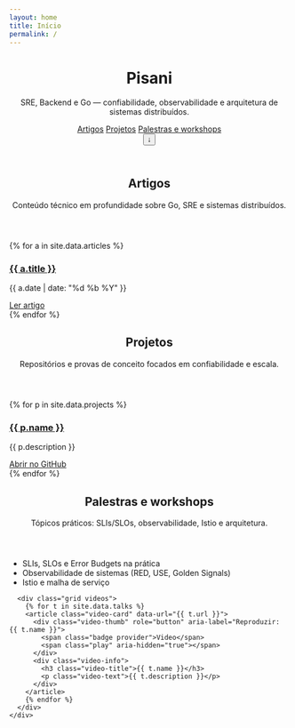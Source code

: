 ```yaml
---
layout: home
title: Início
permalink: /
---
```


<!-- Carrega estilos personalizados -->
<link rel="stylesheet" href="/assets/css/custom.css">

<header class="hero" id="top">
  <div class="container">
    <div class="intro">
      <h1 class="brand">Pisani</h1>
      <p class="tagline">SRE, Backend e Go — confiabilidade, observabilidade e arquitetura de sistemas distribuídos.</p>
    </div>
    <nav class="nav" aria-label="Seções do portfólio">
      <a class="nav-link" href="#artigos">Artigos</a>
      <a class="nav-link" href="#projetos">Projetos</a>
      <a class="nav-link" href="#palestras">Palestras e workshops</a>
    </nav>
  </div>
  <div class="hero-bg"></div>
  <div class="hero-gradient"></div>
  <button class="skip" data-target="#artigos" aria-label="Pular para conteúdo">↓</button>
  <div class="hero-shadow"></div>
  </header>

<main id="conteudo">
  <!-- Artigos -->
  <section id="artigos" class="section reveal">
    <div class="container">
      <header class="section-head">
        <h2>Artigos</h2>
        <p>Conteúdo técnico em profundidade sobre Go, SRE e sistemas distribuídos.</p>
      </header>
      <div class="grid cards">
        {% for a in site.data.articles %}
        <article class="card">
          <div class="card-body">
            <h3 class="card-title"><a href="{{ a.url }}" target="_blank" rel="noopener">{{ a.title }}</a></h3>
            <p class="card-meta">{{ a.date | date: "%d %b %Y" }}</p>
          </div>
          <div class="card-actions">
            <a class="btn" href="{{ a.url }}" target="_blank" rel="noopener">Ler artigo</a>
          </div>
        </article>
        {% endfor %}
      </div>
    </div>
  </section>

  <!-- Projetos -->
  <section id="projetos" class="section alt reveal">
    <div class="container">
      <header class="section-head">
        <h2>Projetos</h2>
        <p>Repositórios e provas de conceito focados em confiabilidade e escala.</p>
      </header>
      <div class="grid cards">
        {% for p in site.data.projects %}
        <article class="card">
          <div class="card-body">
            <h3 class="card-title"><a href="{{ p.url }}" target="_blank" rel="noopener">{{ p.name }}</a></h3>
            <p class="card-text">{{ p.description }}</p>
          </div>
          <div class="card-actions">
            <a class="btn" href="{{ p.url }}" target="_blank" rel="noopener">Abrir no GitHub</a>
          </div>
        </article>
        {% endfor %}
      </div>
    </div>
  </section>

  <!-- Palestras -->
  <section id="palestras" class="section reveal">
    <div class="container">
      <header class="section-head">
        <h2>Palestras e workshops</h2>
        <p>Tópicos práticos: SLIs/SLOs, observabilidade, Istio e arquitetura.</p>
      </header>
      <ul class="bullets">
        <li>SLIs, SLOs e Error Budgets na prática</li>
        <li>Observabilidade de sistemas (RED, USE, Golden Signals)</li>
        <li>Istio e malha de serviço</li>
      </ul>

      <div class="grid videos">
        {% for t in site.data.talks %}
        <article class="video-card" data-url="{{ t.url }}">
          <div class="video-thumb" role="button" aria-label="Reproduzir: {{ t.name }}">
            <span class="badge provider">Video</span>
            <span class="play" aria-hidden="true"></span>
          </div>
          <div class="video-info">
            <h3 class="video-title">{{ t.name }}</h3>
            <p class="video-text">{{ t.description }}</p>
          </div>
        </article>
        {% endfor %}
      </div>
    </div>
  </section>
</main>

<script>
  // Smooth scroll for internal links
  const links = document.querySelectorAll('a[href^="#"], .skip');
  links.forEach((el) => el.addEventListener('click', (e) => {
    const target = el.getAttribute('data-target') || el.getAttribute('href');
    if (!target || target === '#') return;
    const to = document.querySelector(target);
    if (!to) return;
    e.preventDefault();
    to.scrollIntoView({ behavior: 'smooth', block: 'start' });
    history.replaceState(null, '', target);
  }));

  // Reveal on scroll
  const io = new IntersectionObserver((entries) => {
    entries.forEach((entry) => {
      if (entry.isIntersecting) entry.target.classList.add('visible');
    });
  }, { threshold: 0.12 });
  document.querySelectorAll('.reveal').forEach((el) => io.observe(el));

  // Active nav highlight
  const sections = Array.from(document.querySelectorAll('section[id]'));
  const nav = document.querySelectorAll('.nav-link');
  const navById = Object.fromEntries(Array.from(nav).map(a => [a.getAttribute('href').slice(1), a]));
  const activeObserver = new IntersectionObserver((entries) => {
    entries.forEach((entry) => {
      const id = entry.target.id;
      if (entry.isIntersecting) {
        nav.forEach(a => a.classList.remove('active'));
        if (navById[id]) navById[id].classList.add('active');
      }
    })
  }, { rootMargin: '-40% 0px -55% 0px', threshold: 0.01 });
  sections.forEach((s) => activeObserver.observe(s));

  // Video previews (YouTube + fallback for LinkedIn)
  function ytIdFromUrl(u) {
    try {
      const url = new URL(u);
      if (url.hostname.includes('youtu')) {
        if (url.searchParams.get('v')) return url.searchParams.get('v');
        const parts = url.pathname.split('/').filter(Boolean);
        if (parts[0] === 'embed' || url.hostname === 'youtu.be') return parts.pop();
      }
    } catch (_) {}
    return null;
  }

  document.querySelectorAll('.video-card').forEach((card) => {
    const href = card.getAttribute('data-url');
    let provider = 'link';
    let id = ytIdFromUrl(href);
    const thumb = card.querySelector('.video-thumb');
    const badge = thumb.querySelector('.badge');

    try {
      const url = new URL(href);
      if (url.hostname.includes('youtu')) provider = 'youtube';
      else if (url.hostname.includes('linkedin')) provider = 'linkedin';
      else provider = url.hostname.replace('www.', '');
    } catch (_) {}

    if (provider === 'youtube' && id) {
      thumb.style.backgroundImage = `url(https://i.ytimg.com/vi/${id}/hqdefault.jpg)`;
      badge.textContent = 'YouTube';
      thumb.addEventListener('click', () => {
        const iframe = document.createElement('iframe');
        iframe.width = '560';
        iframe.height = '315';
        iframe.src = `https://www.youtube.com/embed/${id}?autoplay=1`;
        iframe.title = 'YouTube video player';
        iframe.frameBorder = '0';
        iframe.allow = 'accelerometer; autoplay; clipboard-write; encrypted-media; gyroscope; picture-in-picture; web-share';
        iframe.allowFullscreen = true;
        thumb.replaceWith(iframe);
        card.classList.add('playing');
      }, { once: true });
    } else if (provider === 'linkedin') {
      // Fallback preview (sem CORS para thumbnails). Usa estilo e abre nova aba.
      badge.textContent = 'LinkedIn';
      thumb.classList.add('linkedin');
      thumb.addEventListener('click', () => window.open(href, '_blank'));
    } else {
      badge.textContent = provider;
      thumb.addEventListener('click', () => window.open(href, '_blank'));
    }
  });
</script>
